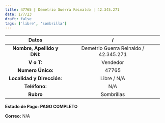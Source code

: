 ```yaml
---
title: 47765 | Demetrio Guerra Reinaldo | 42.345.271
date: 1/7/23
draft: false
tags: ['libre', 'sombrilla']
---
```


|          **Datos**          |                   /                   |
|:---------------------------:|:-------------------------------------:|
| **Nombre, Apellido y DNI:** | Demetrio Guerra Reinaldo / 42.345.271 |
|          **V o T:**         |                Vendedor               |
|      **Numero Único:**      |                 47765                 |
|  **Localidad y Dirección:** |              Libre / N/A              |
|        **Teléfono:**        |                  N/A                  |
|          **Rubro**          |               Sombrillas              |

**Estado de Pago:** **PAGO COMPLETO**

**Correo:** N/A
